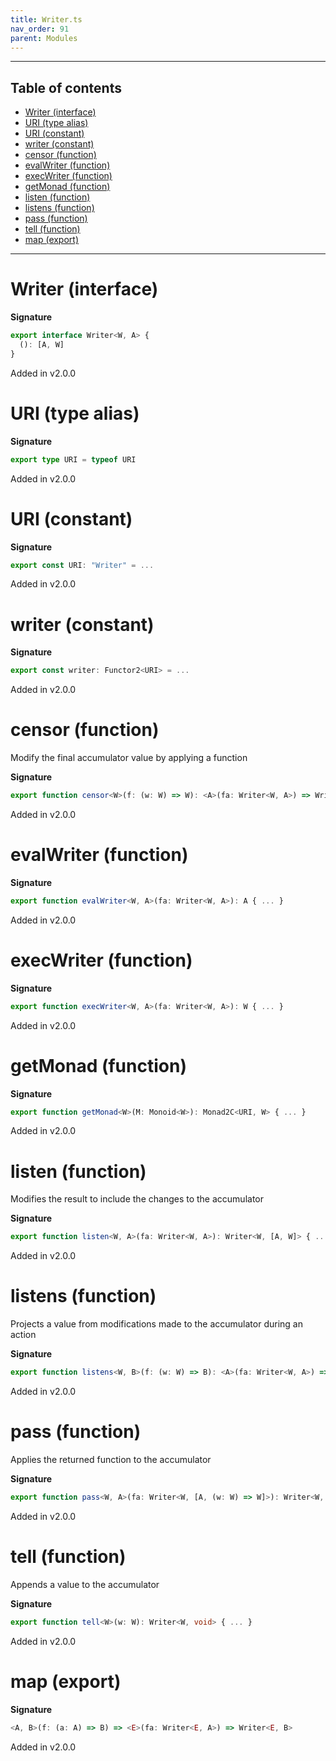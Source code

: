 ```yaml
---
title: Writer.ts
nav_order: 91
parent: Modules
---
```


---

<h2 class="text-delta">Table of contents</h2>

- [Writer (interface)](#writer-interface)
- [URI (type alias)](#uri-type-alias)
- [URI (constant)](#uri-constant)
- [writer (constant)](#writer-constant)
- [censor (function)](#censor-function)
- [evalWriter (function)](#evalwriter-function)
- [execWriter (function)](#execwriter-function)
- [getMonad (function)](#getmonad-function)
- [listen (function)](#listen-function)
- [listens (function)](#listens-function)
- [pass (function)](#pass-function)
- [tell (function)](#tell-function)
- [map (export)](#map-export)

---

# Writer (interface)

**Signature**

```ts
export interface Writer<W, A> {
  (): [A, W]
}
```

Added in v2.0.0

# URI (type alias)

**Signature**

```ts
export type URI = typeof URI
```

Added in v2.0.0

# URI (constant)

**Signature**

```ts
export const URI: "Writer" = ...
```

Added in v2.0.0

# writer (constant)

**Signature**

```ts
export const writer: Functor2<URI> = ...
```

Added in v2.0.0

# censor (function)

Modify the final accumulator value by applying a function

**Signature**

```ts
export function censor<W>(f: (w: W) => W): <A>(fa: Writer<W, A>) => Writer<W, A> { ... }
```

Added in v2.0.0

# evalWriter (function)

**Signature**

```ts
export function evalWriter<W, A>(fa: Writer<W, A>): A { ... }
```

Added in v2.0.0

# execWriter (function)

**Signature**

```ts
export function execWriter<W, A>(fa: Writer<W, A>): W { ... }
```

Added in v2.0.0

# getMonad (function)

**Signature**

```ts
export function getMonad<W>(M: Monoid<W>): Monad2C<URI, W> { ... }
```

Added in v2.0.0

# listen (function)

Modifies the result to include the changes to the accumulator

**Signature**

```ts
export function listen<W, A>(fa: Writer<W, A>): Writer<W, [A, W]> { ... }
```

Added in v2.0.0

# listens (function)

Projects a value from modifications made to the accumulator during an action

**Signature**

```ts
export function listens<W, B>(f: (w: W) => B): <A>(fa: Writer<W, A>) => Writer<W, [A, B]> { ... }
```

Added in v2.0.0

# pass (function)

Applies the returned function to the accumulator

**Signature**

```ts
export function pass<W, A>(fa: Writer<W, [A, (w: W) => W]>): Writer<W, A> { ... }
```

Added in v2.0.0

# tell (function)

Appends a value to the accumulator

**Signature**

```ts
export function tell<W>(w: W): Writer<W, void> { ... }
```

Added in v2.0.0

# map (export)

**Signature**

```ts
<A, B>(f: (a: A) => B) => <E>(fa: Writer<E, A>) => Writer<E, B>
```

Added in v2.0.0

